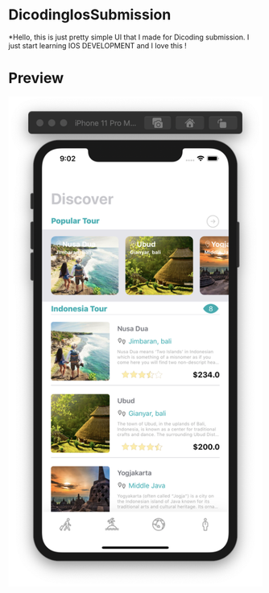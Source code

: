 # DicodingIosSubmission

*Hello, this is just pretty simple UI that I made for Dicoding submission. I just start learning IOS DEVELOPMENT and I love this !

# Preview 

![Image of Preview](https://github.com/dewaprabawa/DicodingIosSubmission-master/blob/master/Screen%20Shot%202020-08-12%20at%2021.02.45.png)



